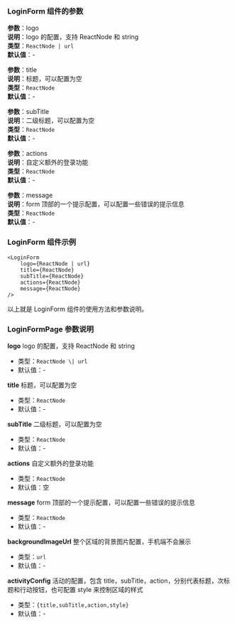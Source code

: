 ### LoginForm 组件的参数

**参数**：logo  
**说明**：logo 的配置，支持 ReactNode 和 string  
**类型**：`ReactNode | url`  
**默认值**：-

**参数**：title  
**说明**：标题，可以配置为空  
**类型**：`ReactNode`  
**默认值**：-

**参数**：subTitle  
**说明**：二级标题，可以配置为空  
**类型**：`ReactNode`  
**默认值**：-

**参数**：actions  
**说明**：自定义额外的登录功能  
**类型**：`ReactNode`  
**默认值**：-

**参数**：message  
**说明**：form 顶部的一个提示配置，可以配置一些错误的提示信息  
**类型**：`ReactNode`  
**默认值**：-

### LoginForm 组件示例

```
<LoginForm
    logo={ReactNode | url}
    title={ReactNode}
    subTitle={ReactNode}
    actions={ReactNode}
    message={ReactNode}
/>
```

以上就是 LoginForm 组件的使用方法和参数说明。

### LoginFormPage 参数说明

**logo** logo 的配置，支持 ReactNode 和 string

- 类型：`ReactNode \| url`
- 默认值：-

**title** 标题，可以配置为空

- 类型：`ReactNode`
- 默认值：-

**subTitle** 二级标题，可以配置为空

- 类型：`ReactNode`
- 默认值：-

**actions** 自定义额外的登录功能

- 类型：`ReactNode`
- 默认值：空

**message** form 顶部的一个提示配置，可以配置一些错误的提示信息

- 类型：`ReactNode`
- 默认值：-

**backgroundImageUrl** 整个区域的背景图片配置，手机端不会展示

- 类型：`url`
- 默认值：-

**activityConfig** 活动的配置，包含 title，subTitle，action，分别代表标题，次标题和行动按钮，也可配置 style 来控制区域的样式

- 类型：`{title,subTitle,action,style}`
- 默认值：-
